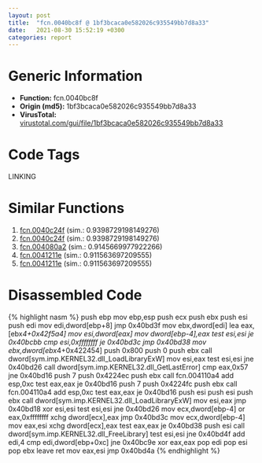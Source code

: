 ```yaml
---
layout: post
title:  "fcn.0040bc8f @ 1bf3bcaca0e582026c935549bb7d8a33"
date:   2021-08-30 15:52:19 +0300
categories: report
---
```


# Generic Information
- **Function:** fcn.0040bc8f
- **Origin (md5):** 1bf3bcaca0e582026c935549bb7d8a33
- **VirusTotal:** [virustotal.com/gui/file/1bf3bcaca0e582026c935549bb7d8a33][virustotal_ref]

# Code Tags
<span class="tag" id="LINKING">LINKING</span>


# Similar Functions

1. [fcn.0040c24f][similar_1_ref] (sim.: 0.9398729198149276)
2. [fcn.0040c24f][similar_2_ref] (sim.: 0.9398729198149276)
3. [fcn.004080a2][similar_3_ref] (sim.: 0.9145669977922266)
4. [fcn.0041211e][similar_4_ref] (sim.: 0.911563697209555)
5. [fcn.0041211e][similar_5_ref] (sim.: 0.911563697209555)


# Disassembled Code

{% highlight nasm %}
push ebp
mov ebp,esp
push ecx
push ebx
push esi
push edi
mov edi,dword[ebp+8]
jmp 0x40bd3f
mov ebx,dword[edi]
lea eax,[ebx*4+0x42f5a4]
mov esi,dword[eax]
mov dword[ebp-4],eax
test esi,esi
je 0x40bcbb
cmp esi,0xffffffff
je 0x40bd3c
jmp 0x40bd38
mov ebx,dword[ebx*4+0x422454]
push 0x800
push 0
push ebx
call dword[sym.imp.KERNEL32.dll_LoadLibraryExW]
mov esi,eax
test esi,esi
jne 0x40bd26
call dword[sym.imp.KERNEL32.dll_GetLastError]
cmp eax,0x57
jne 0x40bd16
push 7
push 0x4224ec
push ebx
call fcn.004110a4
add esp,0xc
test eax,eax
je 0x40bd16
push 7
push 0x4224fc
push ebx
call fcn.004110a4
add esp,0xc
test eax,eax
je 0x40bd16
push esi
push esi
push ebx
call dword[sym.imp.KERNEL32.dll_LoadLibraryExW]
mov esi,eax
jmp 0x40bd18
xor esi,esi
test esi,esi
jne 0x40bd26
mov ecx,dword[ebp-4]
or eax,0xffffffff
xchg dword[ecx],eax
jmp 0x40bd3c
mov ecx,dword[ebp-4]
mov eax,esi
xchg dword[ecx],eax
test eax,eax
je 0x40bd38
push esi
call dword[sym.imp.KERNEL32.dll_FreeLibrary]
test esi,esi
jne 0x40bd4f
add edi,4
cmp edi,dword[ebp+0xc]
jne 0x40bc9e
xor eax,eax
pop edi
pop esi
pop ebx
leave 
ret 
mov eax,esi
jmp 0x40bd4a
{% endhighlight %}


[similar_1_ref]: /report/fcn.0040c24f@c580a609eb25f8d013062497944743a2
[similar_2_ref]: /report/fcn.0040c24f@ce89505d1998cb8719c6ac390eeeb98e
[similar_3_ref]: /report/fcn.004080a2@fca52b995e756cff97168f6fef94b37d
[similar_4_ref]: /report/fcn.0041211e@2befdc6dad4b6936d78e65ffd5537599
[similar_5_ref]: /report/fcn.0041211e@8fe319558c6f221efde51f3acc33b19c
[virustotal_ref]: https://www.virustotal.com/gui/file/1bf3bcaca0e582026c935549bb7d8a33